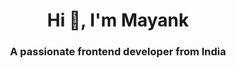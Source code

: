 <h1 align="center">Hi 👋, I'm Mayank</h1>
<h3 align="center">A passionate frontend developer from India</h3>



